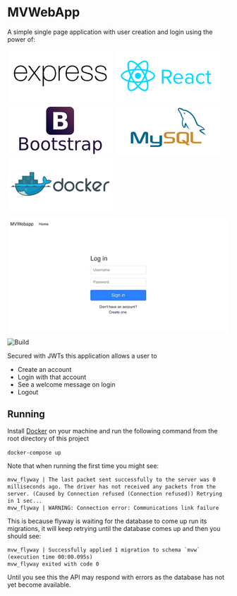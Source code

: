 # MVWebApp

A simple single page application with user creation and login using the power of:

![Express](img/expressjs-ar21.svg)
![React](img/reactjs-ar21.svg)
![Bootstrap](img/getbootstrap-ar21.svg)
![Mysql](img/mysql-ar21.svg)
![Docker](img/docker-ar21.svg)

![Demo](img/mvw.gif)

![Build](https://travis-ci.org/mattfowler/MVWebapp.svg?branch=master)

Secured with JWTs this application allows a user to
* Create an account
* Login with that account
* See a welcome message on login
* Logout



## Running

Install [Docker](https://www.docker.com/get-started) on your machine and run the following command from the root directory of this project

`docker-compose up`

Note that when running the first time you might see:

```
mvw_flyway | The last packet sent successfully to the server was 0 milliseconds ago. The driver has not received any packets from the server. (Caused by Connection refused (Connection refused)) Retrying in 1 sec...
mvw_flyway | WARNING: Connection error: Communications link failure
```

This is because flyway is waiting for the database to come up run its migrations, it will keep retrying until the database comes up and then you should see:

```
mvw_flyway | Successfully applied 1 migration to schema `mvw` (execution time 00:00.095s)
mvw_flyway exited with code 0
```

Until you see this the API may respond with errors as the database has not yet become available.
